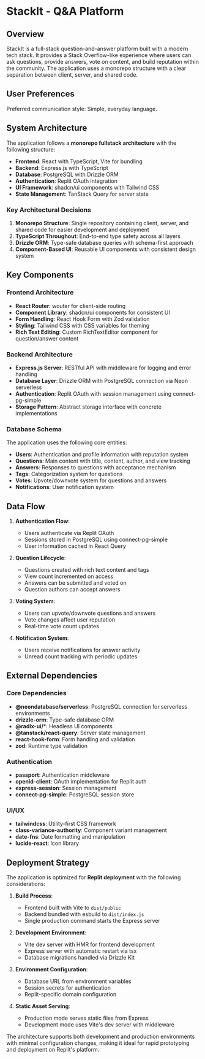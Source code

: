 # StackIt - Q&A Platform

## Overview

StackIt is a full-stack question-and-answer platform built with a modern tech stack. It provides a Stack Overflow-like experience where users can ask questions, provide answers, vote on content, and build reputation within the community. The application uses a monorepo structure with a clear separation between client, server, and shared code.

## User Preferences

Preferred communication style: Simple, everyday language.

## System Architecture

The application follows a **monorepo fullstack architecture** with the following structure:

- **Frontend**: React with TypeScript, Vite for bundling
- **Backend**: Express.js with TypeScript
- **Database**: PostgreSQL with Drizzle ORM
- **Authentication**: Replit OAuth integration
- **UI Framework**: shadcn/ui components with Tailwind CSS
- **State Management**: TanStack Query for server state

### Key Architectural Decisions

1. **Monorepo Structure**: Single repository containing client, server, and shared code for easier development and deployment
2. **TypeScript Throughout**: End-to-end type safety across all layers
3. **Drizzle ORM**: Type-safe database queries with schema-first approach
4. **Component-Based UI**: Reusable UI components with consistent design system

## Key Components

### Frontend Architecture
- **React Router**: wouter for client-side routing
- **Component Library**: shadcn/ui components for consistent UI
- **Form Handling**: React Hook Form with Zod validation
- **Styling**: Tailwind CSS with CSS variables for theming
- **Rich Text Editing**: Custom RichTextEditor component for question/answer content

### Backend Architecture
- **Express.js Server**: RESTful API with middleware for logging and error handling
- **Database Layer**: Drizzle ORM with PostgreSQL connection via Neon serverless
- **Authentication**: Replit OAuth with session management using connect-pg-simple
- **Storage Pattern**: Abstract storage interface with concrete implementations

### Database Schema
The application uses the following core entities:
- **Users**: Authentication and profile information with reputation system
- **Questions**: Main content with title, content, author, and view tracking
- **Answers**: Responses to questions with acceptance mechanism
- **Tags**: Categorization system for questions
- **Votes**: Upvote/downvote system for questions and answers
- **Notifications**: User notification system

## Data Flow

1. **Authentication Flow**: 
   - Users authenticate via Replit OAuth
   - Sessions stored in PostgreSQL using connect-pg-simple
   - User information cached in React Query

2. **Question Lifecycle**:
   - Questions created with rich text content and tags
   - View count incremented on access
   - Answers can be submitted and voted on
   - Question authors can accept answers

3. **Voting System**:
   - Users can upvote/downvote questions and answers
   - Vote changes affect user reputation
   - Real-time vote count updates

4. **Notification System**:
   - Users receive notifications for answer activity
   - Unread count tracking with periodic updates

## External Dependencies

### Core Dependencies
- **@neondatabase/serverless**: PostgreSQL connection for serverless environments
- **drizzle-orm**: Type-safe database ORM
- **@radix-ui/***: Headless UI components
- **@tanstack/react-query**: Server state management
- **react-hook-form**: Form handling and validation
- **zod**: Runtime type validation

### Authentication
- **passport**: Authentication middleware
- **openid-client**: OAuth implementation for Replit auth
- **express-session**: Session management
- **connect-pg-simple**: PostgreSQL session store

### UI/UX
- **tailwindcss**: Utility-first CSS framework
- **class-variance-authority**: Component variant management
- **date-fns**: Date formatting and manipulation
- **lucide-react**: Icon library

## Deployment Strategy

The application is optimized for **Replit deployment** with the following considerations:

1. **Build Process**:
   - Frontend built with Vite to `dist/public`
   - Backend bundled with esbuild to `dist/index.js`
   - Single production command starts the Express server

2. **Development Environment**:
   - Vite dev server with HMR for frontend development
   - Express server with automatic restart via tsx
   - Database migrations handled via Drizzle Kit

3. **Environment Configuration**:
   - Database URL from environment variables
   - Session secrets for authentication
   - Replit-specific domain configuration

4. **Static Asset Serving**:
   - Production mode serves static files from Express
   - Development mode uses Vite's dev server with middleware

The architecture supports both development and production environments with minimal configuration changes, making it ideal for rapid prototyping and deployment on Replit's platform.
